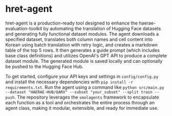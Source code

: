 # hret-agent

hret-agent is a production-ready tool designed to enhance the haerae-evaluation-toolkit by automating the translation of Hugging Face datasets and generating fully functional dataset modules. The agent downloads a specified dataset, translates both column names and cell content into Korean using batch translation with retry logic, and creates a markdown table of the top 5 rows. It then generates a guide prompt (which includes base class definitions) and utilizes OpenAI's GPT API to produce a complete dataset module. The generated module is saved locally and can optionally be pushed to the Hugging Face Hub.

To get started, configure your API keys and settings in `config/config.py` and install the necessary dependencies with `pip install -r requirements.txt`. Run the agent using a command like `python src/main.py --dataset "HAERAE-HUB/QARV" --subset "your_subset" --split train --push`. The repository leverages the `smolagents` framework to encapsulate each function as a tool and orchestrates the entire process through an agent class, making it modular, extensible, and ready for immediate use.
